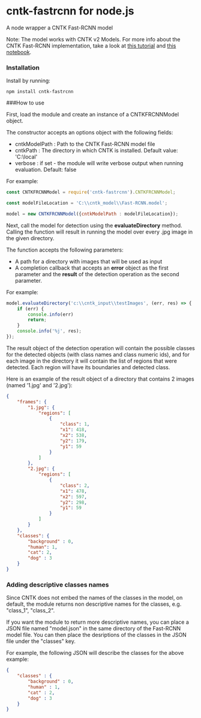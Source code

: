 # cntk-fastrcnn for node.js
A node wrapper a CNTK Fast-RCNN model

Note: The model works with CNTK v2 Models. 
For more info about the CNTK Fast-RCNN implementation, take a look at [this tutorial](https://github.com/Microsoft/CNTK/wiki/Object-Detection-using-Fast-R-CNN) and [this notebook](https://github.com/nadavbar/cntk-fastrcnn/blob/master/frcnn_eval.ipynb).

### Installation
Install by running:

```
npm install cntk-fastrcnn
```

###How to use

First, load the module and create an instance of a CNTKFRCNNModel object.

The constructor accepts an options object with the following fields:
 - cntkModelPath : Path to the CNTK Fast-RCNN model file
 - cntkPath : The directory in which CNTK is installed. Default value: 'C:\local'
 - verbose : if set - the module will write verbose output when running evaluation. Default: false
 

For example:

```javascript
const CNTKFRCNNModel = require('cntk-fastrcnn').CNTKFRCNNModel;

const modelFileLocation = 'C:\\cntk_model\\Fast-RCNN.model';

model = new CNTKFRCNNModel({cntkModelPath : modelFileLocation});
```

Next, call the model for detection using the **evaluateDirectory** method.
Calling the function will result in running the model over every .jpg image in the given directory.

The function accepts the following parameters:
- A path for a directory with images that will be used as input
- A completion callback that accepts an **error** object as the first parameter and the **result** of the detection operation as the second parameter. 

For example:

```javascript
model.evaluateDirectory('c:\\cntk_input\\testImages', (err, res) => {
    if (err) {
        console.info(err)
        return;
    }
    console.info('%j', res);
});
```

The result object of the detection operation will contain the possible classes for the detected objects (with class names and class numeric ids), and for each image in the directory it will contain the list of regions that were detected. Each region will have its boundaries and detected class.

Here is an example of the result object of a directory that contains 2 images (named '1.jpg' and '2.jpg'):
```json
{
	"frames": {
		"1.jpg": {
			"regions": [
				{
					"class": 1,
					"x1": 418,
					"x2": 538,
					"y2": 179,
					"y1": 59
				}
			]
		},
		"2.jpg": {
			"regions": [
				{
					"class": 2,
					"x1": 478,
					"x2": 597,
					"y2": 298,
					"y1": 59
				}
			]
		}
	},
	"classes": {
		"background" : 0,
		"human": 1,
		"cat": 2,
		"dog" : 3
	}
}
```

### Adding descriptive classes names
Since CNTK does not embed the names of the classes in the model, on default, the module returns non descriptive names for the classes, e.g. "class_1", "class_2".

If you want the module to return more descriptive names, you can place a JSON file named "model.json" in the same directory of the Fast-RCNN model file.
You can then place the desriptions of the classes in the JSON file under the "classes" key.

For example, the following JSON will describe the classes for the above example:

```json
{
    "classes" : {
        "background" : 0,
        "human" : 1,
		"cat" : 2,
		"dog" : 3
    }
}
```